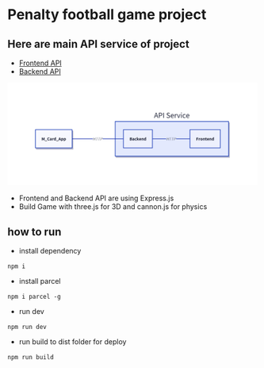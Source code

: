 # Penalty football game project

## Here are main API service of project
- [Frontend API](https://github.com/9Chinz/front-end-game)
- [Backend API](https://github.com/9Chinz/state-less-jwt)

![api design](./img/api%20design.png)
- Frontend and Backend API are using Express.js
- Build Game with three.js for 3D and cannon.js for physics

## how to run

- install dependency

```shell
npm i
```

- install parcel
```shell
npm i parcel -g
```

- run dev
```shell
npm run dev
```

- run build to dist folder for deploy
```shell
npm run build
```
